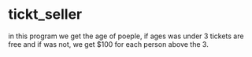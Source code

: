 # tickt_seller 
in this program we get the age of poeple, if ages was under 3 tickets are free and if was not, we get $100 for each person above the 3.

